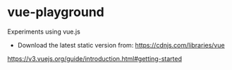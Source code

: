 # vue-playground
Experiments using vue.js


- Download the latest static version from: 
https://cdnjs.com/libraries/vue




https://v3.vuejs.org/guide/introduction.html#getting-started
